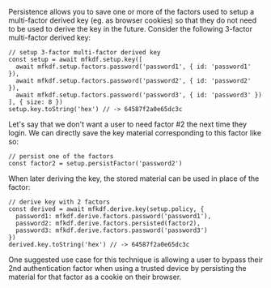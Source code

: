 Persistence allows you to save one or more of the factors used to setup a multi-factor derived key (eg. as browser cookies) so that they do not need to be used to derive the key in the future. Consider the following 3-factor multi-factor derived key:

```
// setup 3-factor multi-factor derived key
const setup = await mfkdf.setup.key([
  await mfkdf.setup.factors.password('password1', { id: 'password1' }),
  await mfkdf.setup.factors.password('password2', { id: 'password2' }),
  await mfkdf.setup.factors.password('password3', { id: 'password3' })
], { size: 8 })
setup.key.toString('hex') // -> 64587f2a0e65dc3c
```

Let's say that we don't want a user to need factor \#2 the next time they login. We can directly save the key material corresponding to this factor like so:
```
// persist one of the factors
const factor2 = setup.persistFactor('password2')
```

When later deriving the key, the stored material can be used in place of the factor:
```
// derive key with 2 factors
const derived = await mfkdf.derive.key(setup.policy, {
  password1: mfkdf.derive.factors.password('password1'),
  password2: mfkdf.derive.factors.persisted(factor2),
  password3: mfkdf.derive.factors.password('password3')
})
derived.key.toString('hex') // -> 64587f2a0e65dc3c
```

One suggested use case for this technique is allowing a user to bypass their 2nd authentication factor when using a trusted device by persisting the material for that factor as a cookie on their browser.

